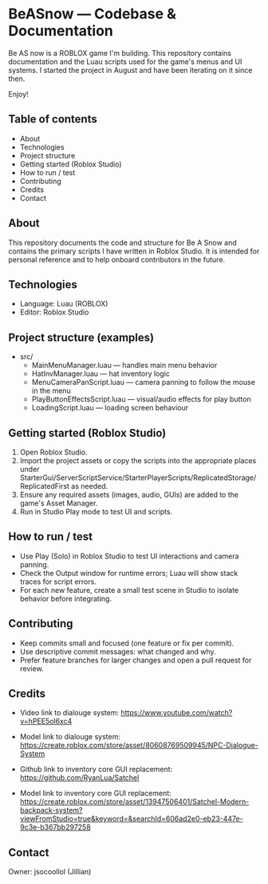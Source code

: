 # BeASnow — Codebase & Documentation

Be AS now is a ROBLOX game I'm building. This repository contains documentation and the Luau scripts used for the game's menus and UI systems. I started the project in August and have been iterating on it since then.

Enjoy!

## Table of contents
- About
- Technologies
- Project structure
- Getting started (Roblox Studio)
- How to run / test
- Contributing
- Credits
- Contact

## About
This repository documents the code and structure for Be A Snow and contains the primary scripts I have written in Roblox Studio. It is intended for personal reference and to help onboard contributors in the future.

## Technologies
- Language: Luau (ROBLOX)
- Editor: Roblox Studio

## Project structure (examples)
- src/
  - MainMenuManager.luau — handles main menu behavior
  - HatInvManager.luau — hat inventory logic
  - MenuCameraPanScript.luau — camera panning to follow the mouse in the menu
  - PlayButtonEffectsScript.luau — visual/audio effects for play button
  - LoadingScript.luau — loading screen behaviour

## Getting started (Roblox Studio)
1. Open Roblox Studio.
2. Import the project assets or copy the scripts into the appropriate places under StarterGui/ServerScriptService/StarterPlayerScripts/ReplicatedStorage/ReplicatedFirst as needed.
3. Ensure any required assets (images, audio, GUIs) are added to the game's Asset Manager.
4. Run in Studio Play mode to test UI and scripts.

## How to run / test
- Use Play (Solo) in Roblox Studio to test UI interactions and camera panning.
- Check the Output window for runtime errors; Luau will show stack traces for script errors.
- For each new feature, create a small test scene in Studio to isolate behavior before integrating.

## Contributing
- Keep commits small and focused (one feature or fix per commit).
- Use descriptive commit messages: what changed and why.
- Prefer feature branches for larger changes and open a pull request for review.

## Credits
- Video link to dialouge system: https://www.youtube.com/watch?v=hPEE5ol6xc4
- Model link to dialouge system: https://create.roblox.com/store/asset/80608769509945/NPC-Dialogue-System

- Github link to inventory core GUI replacement: https://github.com/RyanLua/Satchel
- Model link to inventory core GUI replacement: https://create.roblox.com/store/asset/13947506401/Satchel-Modern-backpack-system?viewFromStudio=true&keyword=&searchId=606ad2e0-eb23-447e-9c3e-b367bb297258

## Contact
Owner: jsocoollol (Jillian)

